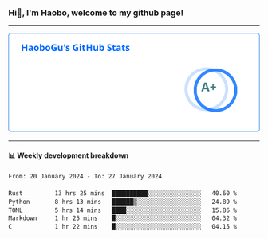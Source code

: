 <!--<h2 align="center"> Hi👋, I'm Haobo, welcome to my github page! </h2>-->
### Hi👋, I'm Haobo, welcome to my github page!
-------

<img href="https://github.com/HaoboGu" src="assets/stats.svg" alt="github stats" /> 

-------

#### 📊 **Weekly development breakdown**
<!--START_SECTION:waka-->

```txt
From: 20 January 2024 - To: 27 January 2024

Rust         13 hrs 25 mins  ██████████░░░░░░░░░░░░░░░   40.60 %
Python       8 hrs 13 mins   ██████▒░░░░░░░░░░░░░░░░░░   24.89 %
TOML         5 hrs 14 mins   ████░░░░░░░░░░░░░░░░░░░░░   15.86 %
Markdown     1 hr 25 mins    █░░░░░░░░░░░░░░░░░░░░░░░░   04.32 %
C            1 hr 22 mins    █░░░░░░░░░░░░░░░░░░░░░░░░   04.15 %
```

<!--END_SECTION:waka-->
<!--
backup url: https://github-readme-status-dusky-ten.vercel.app/api?username=HaoboGu&count_private=true&show_icons=true&theme=transparent&border_color=2f80ed
-->
<!--
**HaoboGu/HaoboGu** is a ✨ _special_ ✨ repository because its `README.md` (this file) appears on your GitHub profile.

Here are some ideas to get you started:

- 🔭 I’m currently working on AI-assisted programming tools
- 🌱 I’m currently learning ...
- 👯 I’m looking to collaborate on ...
- 🤔 I’m looking for help with ...
- 💬 Ask me about ...
- 📫 How to reach me: ...
- 😄 Pronouns: ...
- ⚡ Fun fact: ...
-->
